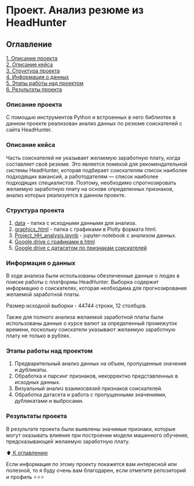 # Проект. Анализ резюме из HeadHunter

## Оглавление

[1. Описание проекта](Project_HH/README.md#Описание-проекта)  
[2. Описание кейса](Project_HH/README.md#Описание-кейса)  
[3. Структура проекта](Project_HH/README.md#Структура-проекта)  
[4. Информация о данных](Project_HH/README.md#Информация-о-данных)  
[5. Этапы работы над проектом](Project_HH/README.md#Этапы-работы-над-проектом)  
[6. Результаты проекта](Project_HH/README.md#Результаты-проекта)  

### Описание проекта

С помощью инструментов Python и встроенных в него библиотек в данном проекте реализован анализ данных по резюме соискателей с сайта HeadHunter.

### Описание кейса

Часть соискателей не указывает желаемую заработную плату, когда составляет своё резюме. Это является помехой для рекомендательной системы HeadHunter, которая подбирает соискателям список наиболее подходящих вакансий, а работодателям — список наиболее подходящих специалистов. Поэтому, необходимо спрогнозировать желаемую заработную плату на основе определенных признаков, анализ которых реализуется в данном проекте.

### Структура проекта
1. [data](data) - папка с исходными данными для анализа.
2. [graphics_html](graphics_html) - папка с графиками в Plotly формата html.
3. [Project_HH_analysis.ipynb](Project_HH_analysis.ipynb) - jupyter-notebook с анализом данных.
4. [Google drive с графиками в html](https://drive.google.com/drive/folders/1ZR8ANVG9C0u9iwLOjEuDjvV9o986o39O?usp=drive_link)
5. [Google drive с датасетом по признакам соискателей](https://drive.google.com/file/d/1y4KybwvCg8WkW60--PYci-FIaSssWB7v/view?usp=sharing)

### Информация о данных

В ходе анализа были использованы обезличенные данные о людях в поиске работы с платформы HeadHunter. Выборка содержит информацию о соискателях, которая необходима для прогнозирования желаемой заработной платы. 

Размер исходной выборки - 44744 строки, 12 столбцов.

Также для полного анализа желаемой заработной платы были использованы данные о курсе валют за определенный промежуток времени, поскольку соискатели указывают желаемую заработную плату не только в рублях.

### Этапы работы над проектом

1. Предварительный анализ данных на объем, пропущенные значения и дубликаты.
2. Обработка и парсинг признаков, некорректно представленных в исходных данных.
3. Визуальный анализ взаимосвязей признаков соискателей.
4. Обработка датасета и работа с пропущенными значениями, дубликатами и выбросами.

### Результаты проекта

В результате проекта были выявлены значимые признаки, которые могут оказывать влияние при построении модели машинного обучения, предсказывающей желаемую заработную плату.

:arrow_up:[ К оглавлению](Project_HH/README.md#Оглавление)

Если информация по этому проекту покажется вам интересной или полезной, то я буду очень вам благодарен, если отметите репозиторий и профиль ⭐️⭐️⭐️